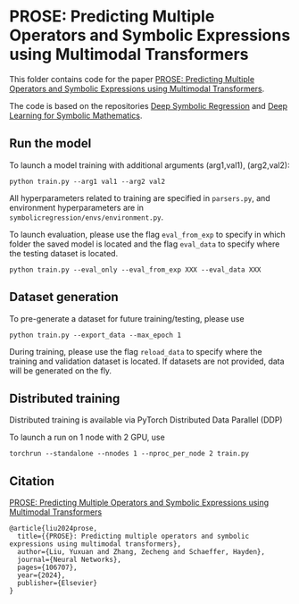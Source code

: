# PROSE: Predicting Multiple Operators and Symbolic Expressions using Multimodal Transformers

This folder contains code for the paper [PROSE: Predicting Multiple Operators and Symbolic Expressions using Multimodal Transformers](https://doi.org/10.1016/j.neunet.2024.106707).

The code is based on the repositories [Deep Symbolic Regression](https://github.com/facebookresearch/symbolicregression) and [Deep Learning for Symbolic Mathematics](https://github.com/facebookresearch/SymbolicMathematics).

## Run the model

To launch a model training with additional arguments (arg1,val1), (arg2,val2):

```
python train.py --arg1 val1 --arg2 val2
```

All hyperparameters related to training are specified in ```parsers.py```, and environment hyperparameters are in ```symbolicregression/envs/environment.py```.

To launch evaluation, please use the flag ```eval_from_exp``` to specify in which folder the saved model is located and the flag ```eval_data``` to specify where the testing dataset is located.

```
python train.py --eval_only --eval_from_exp XXX --eval_data XXX
```

## Dataset generation

To pre-generate a dataset for future training/testing, please use

```
python train.py --export_data --max_epoch 1
```

During training, please use the flag ```reload_data``` to specify where the training and validation dataset is located. If datasets are not provided, data will be generated on the fly.

## Distributed training

Distributed training is available via PyTorch Distributed Data Parallel (DDP)

To launch a run on 1 node with 2 GPU, use 

```
torchrun --standalone --nnodes 1 --nproc_per_node 2 train.py
```

## Citation

 [PROSE: Predicting Multiple Operators and Symbolic Expressions using Multimodal Transformers](https://doi.org/10.1016/j.neunet.2024.106707)

```
@article{liu2024prose,
  title={{PROSE}: Predicting multiple operators and symbolic expressions using multimodal transformers},
  author={Liu, Yuxuan and Zhang, Zecheng and Schaeffer, Hayden},
  journal={Neural Networks},
  pages={106707},
  year={2024},
  publisher={Elsevier}
}
```
